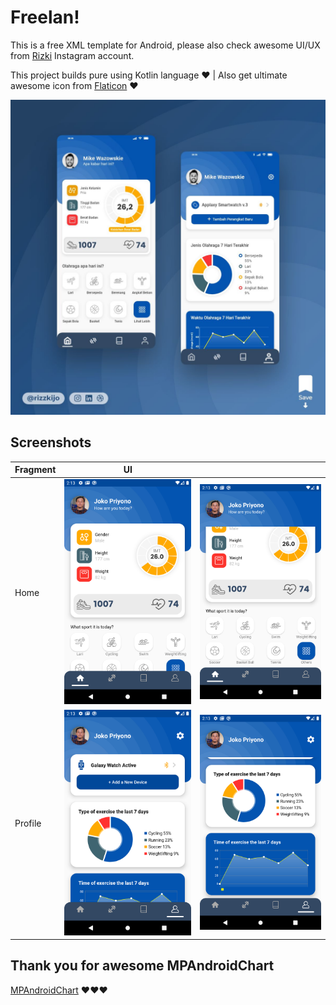 # Freelan!

This is a free XML template for Android, please also check awesome UI/UX from [Rizki](https://www.instagram.com/rizzkijo/) Instagram account.

This project builds pure using Kotlin language ❤ | Also get ultimate awesome icon from [Flaticon](https://www.flaticon.com/) ❤


![Preview](git-assets/mockup.jpg)


## Screenshots

| Fragment |UI                                   |                                     |
|----------|-------------------------------------|-------------------------------------|
|Home      |![Preview](git-assets/screen-1-1.png)|![Preview](git-assets/screen-1-2.png)|
|Profile   |![Preview](git-assets/screen-2-1.png)|![Preview](git-assets/screen-2-2.png)|


## Thank you for awesome MPAndroidChart
[MPAndroidChart](https://github.com/PhilJay/MPAndroidChart) ❤❤❤
